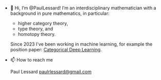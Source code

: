 - 👋 Hi, I’m @PaulLessard! I’m an interdisciplinary mathematician with  a background in pure mathematics, in particular:
  
  - higher category theory,
  - type theory, and
  - homotopy theory.
 
  Since 2023 I've been working in machine learning, for example the position paper: [Categorical Deep Learning](https://categoricaldeeplearning.com/).


- 📫 How to reach me

    Paul Lessard
    paulrlessard@gmail.com

<!---
PaulLessard/PaulLessard is a ✨ special ✨ repository because its `README.md` (this file) appears on your GitHub profile.
You can click the Preview link to take a look at your changes.
--->
